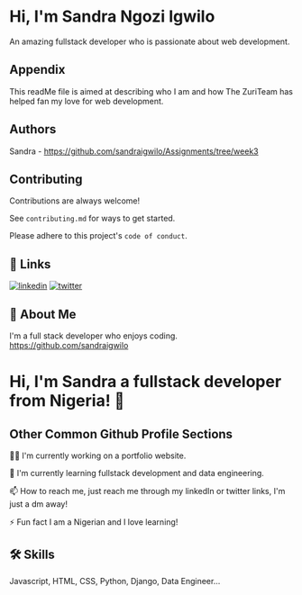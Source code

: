 
# Hi, I'm Sandra Ngozi Igwilo

An amazing fullstack developer who is passionate about web development.



## Appendix

This readMe file is aimed at describing who I am and how The ZuriTeam has helped fan my love for web development.


## Authors

Sandra - https://github.com/sandraigwilo/Assignments/tree/week3


## Contributing

Contributions are always welcome!

See `contributing.md` for ways to get started.

Please adhere to this project's `code of conduct`.


## 🔗 Links
[![linkedin](https://img.shields.io/badge/linkedin-0A66C2?style=for-the-badge&logo=linkedin&logoColor=white)](https://www.linkedin.com/in/sandra-igwilo-374491229)
[![twitter](https://img.shields.io/badge/twitter-1DA1F2?style=for-the-badge&logo=twitter&logoColor=white)](https://www.twitter.com/igwilosandra)


## 🚀 About Me
I'm a full stack developer who enjoys coding.
https://github.com/sandraigwilo


# Hi, I'm Sandra a fullstack developer from Nigeria! 👋


## Other Common Github Profile Sections
👩‍💻 I'm currently working on a portfolio website.

🧠 I'm currently learning fullstack development and data engineering.

📫 How to reach me, just reach me through my linkedIn or twitter links, I'm just a dm away!

⚡️ Fun fact
I am a Nigerian and I love learning!


## 🛠 Skills
Javascript, HTML, CSS, Python, Django, Data Engineer...

